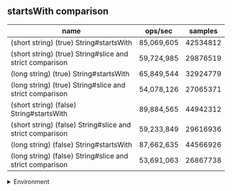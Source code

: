 ## startsWith comparison

|name|ops/sec|samples|
|-|-|-|
|(short string) (true) String#startsWith|85,069,605|42534812|
|(short string) (true) String#slice and strict comparison|59,724,985|29876519|
|(long string) (true) String#startsWith|65,849,544|32924779|
|(long string) (true) String#slice and strict comparison|54,078,126|27065371|
|(short string) (false) String#startsWith|89,884,565|44942312|
|(short string) (false) String#slice and strict comparison|59,233,849|29616936|
|(long string) (false) String#startsWith|87,662,635|44566926|
|(long string) (false) String#slice and strict comparison|53,691,063|26867738|


<details>
<summary>Environment</summary>

* __Machine:__ linux x64 | 4 vCPUs | 7.6GB Mem
* __Run:__ Thu Sep 04 2025 19:48:50 GMT+0000 (Coordinated Universal Time)
* __Node:__ `v22.18.0`
</details>

<!--
{"environment":{"platform":"linux","arch":"x64","cpus":4,"totalMemory":7.597843170166016},"benchmarks":[{"name":"(short string) (true) String#startsWith","samples":42534812,"opsSec":85069605.79510437},{"name":"(short string) (true) String#slice and strict comparison","samples":29876519,"opsSec":59724985.05506966},{"name":"(long string) (true) String#startsWith","samples":32924779,"opsSec":65849544.9617901},{"name":"(long string) (true) String#slice and strict comparison","samples":27065371,"opsSec":54078126.36248686},{"name":"(short string) (false) String#startsWith","samples":44942312,"opsSec":89884565.75480138},{"name":"(short string) (false) String#slice and strict comparison","samples":29616936,"opsSec":59233849.13573424},{"name":"(long string) (false) String#startsWith","samples":44566926,"opsSec":87662635.92933816},{"name":"(long string) (false) String#slice and strict comparison","samples":26867738,"opsSec":53691063.39665105}]}-->
